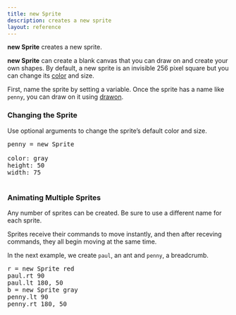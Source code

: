 ```yaml
---
title: new Sprite
description: creates a new sprite
layout: reference
---
```


**new Sprite** creates a new sprite.

**new Sprite** can create a blank canvas that you can draw on and create your own shapes. By default, a new sprite is an invisible 256 pixel square but you can change its [color](colors.html) and size.  

First, name the sprite by setting a variable.  Once the sprite has a name like `penny`, you can draw on it using [drawon](drawon.html).

<!--- drawon explanation -->

### Changing the Sprite

Use optional arguments to change the sprite’s default color and size.

<pre class="jumbo">
penny = new Sprite
<span data-dfnright="size and color">
color: gray
height: 50
width: 75
</span>
</pre>

<script type="demo">
penny = null
setup ->
  remove penny
demo ->
  penny = new Sprite 
  color: gray
  height: 50
  width: 75
</script>

### Animating Multiple Sprites

Any number of sprites can be created.  Be sure to use a different name for each sprite.

Sprites receive their commands to move instantly, and then
after receving commands, they all begin moving at the same time.
<!--- You can use sync so that they move at different times -->
In the next example, we create `paul`, an ant and `penny`, a breadcrumb. 

<!--- http://gym.pencilcode.net/draw/ant.html - make the ant eat the breadcrumb -->

<pre class="examp">
<span data-dfnright="for paul">r = new Sprite red
paul.rt 90
paul.lt 180, 50</span>
<span data-dfnright="for penny">b = new Sprite gray
penny.lt 90
penny.rt 180, 50</span>
</pre>

<script type="demo">
paul = penny = null
setup ->
  ht()
  remove paul, penny
  paul = new Sprite red
  paul.jump 0, -50
  penny = new Sprite gray
  peny.jump 0, -50
demo ->
  r.pause 1
  b.pause 1
  r.rt 90
  r.lt 180, 50
  b.lt 90
  b.rt 180, 50
</script>





